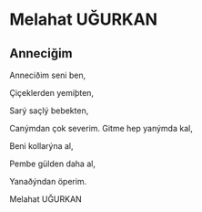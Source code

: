 # Melahat UĞURKAN

## Anneciğim

Anneciðim seni ben,

Çiçeklerden yemiþten,

Sarý saçlý bebekten,

Canýmdan çok severim. 
Gitme hep yanýmda kal,

Beni kollarýna al,

Pembe gülden daha al,

Yanaðýndan öperim.

Melahat UĞURKAN